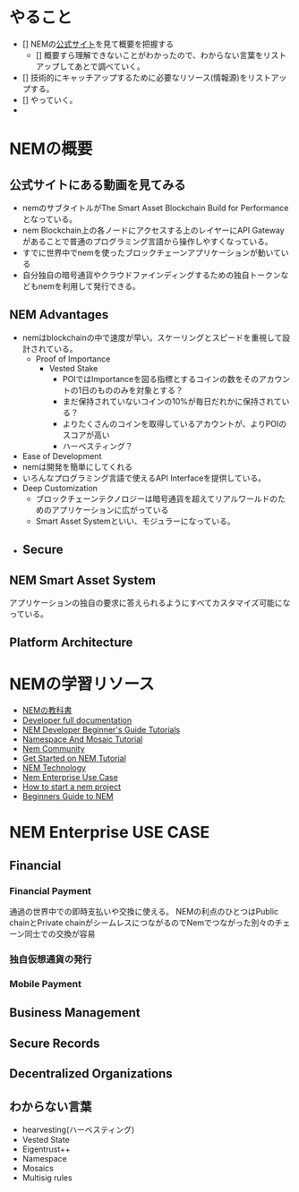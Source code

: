 # やること
- [] NEMの[公式サイト](https://nem.io/)を見て概要を把握する
  - [] 概要すら理解できないことがわかったので、わからない言葉をリストアップしてあとで調べていく。
- [] 技術的にキャッチアップするために必要なリソース(情報源)をリストアップする。
- [] やっていく。
- 

# NEMの概要
## 公式サイトにある動画を見てみる
- nemのサブタイトルがThe Smart Asset Blockchain Build for Performanceとなっている。
- nem Blockchain上の各ノードにアクセスする上のレイヤーにAPI Gatewayがあることで普通のプログラミング言語から操作しやすくなっている。
- すでに世界中でnemを使ったブロックチェーンアプリケーションが動いている
- 自分独自の暗号通貨やクラウドファインディングするための独自トークンなどもnemを利用して発行できる。

## NEM Advantages
- nemはblockchainの中で速度が早い。スケーリングとスピードを重視して設計されている。
  - Proof of Importance
    - Vested Stake
      - POIではImportanceを図る指標とするコインの数をそのアカウントの1日のもののみを対象とする？
      - まだ保持されていないコインの10%が毎日だれかに保持されている？
      - よりたくさんのコインを取得しているアカウントが、よりPOIのスコアが高い
      - ハーベスティング？
- Ease of Development
 - nemは開発を簡単にしてくれる
 - いろんなプログラミング言語で使えるAPI Interfaceを提供している。
- Deep Customization
  - ブロックチェーンテクノロジーは暗号通貨を超えてリアルワールドのためのアプリケーションに広がっている
  - Smart Asset Systemといい、モジュラーになっている。
- Secure
  - 
## NEM Smart Asset System
アプリケーションの独自の要求に答えられるようにすべてカスタマイズ可能になっている。

## Platform Architecture


# NEMの学習リソース
- [NEMの教科書](https://nemmanual.net/)
- [Developer full documentation](https://docs.nem.io/en)
- [NEM Developer Beginner's Guide Tutorials](https://docs.nem.io/en/nem-sdk)
- [Namespace And Mosaic Tutorial](https://docs.nem.io/en/gen-info/namespaces)
- [Nem Community](https://nem.io/community/)
- [Get Started on NEM Tutorial](https://docs.nem.io/en/tutorials)
- [NEM Technology](https://nem.io/technology/)
- [Nem Enterprise Use Case](https://nem.io/enterprise/use-cases/)
- [How to start a nem project](https://medium.com/@aleixmorgadas/how-to-start-a-nem-project-a622fa67e7be)
- [Beginners Guide to NEM](https://blog.nem.io/the-beginners-guide-to-nem/)

# NEM Enterprise USE CASE
## Financial
### Financial Payment
通過の世界中での即時支払いや交換に使える。
NEMの利点のひとつはPublic chainとPrivate chainがシームレスにつながるのでNemでつながった別々のチェーン同士での交換が容易

### 独自仮想通貨の発行

### Mobile Payment


## Business Management


## Secure Records

## Decentralized Organizations


## わからない言葉
- hearvesting(ハーベスティング)
- Vested State
- Eigentrust++
- Namespace
- Mosaics
- Multisig rules
